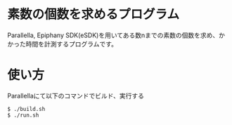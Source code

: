 # 素数の個数を求めるプログラム
Parallella, Epiphany SDK(eSDK)を用いてある数nまでの素数の個数を求め、かかった時間を計測するプログラムです。

# 使い方
Parallellaにて以下のコマンドでビルド、実行する
```
$ ./build.sh
$ ./run.sh
```
